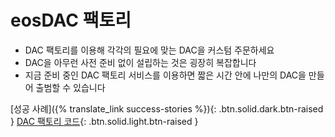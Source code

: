 eos**DAC 팩토리**
====

 * DAC 팩토리를 이용해 각각의 필요에 맞는 DAC을 커스텀 주문하세요
 * DAC을 아무런 사전 준비 없이 설립하는 것은 굉장히 복잡합니다
 * 지금 준비 중인 DAC 팩토리 서비스를 이용하면 짧은 시간 안에 나만의 DAC을 만들어 출범할 수 있습니다

[성공 사례]({% translate_link success-stories %}){: .btn.solid.dark.btn-raised }
[DAC 팩토리 코드](https://github.com/eosdac/dac-factory){: .btn.solid.light.btn-raised }
